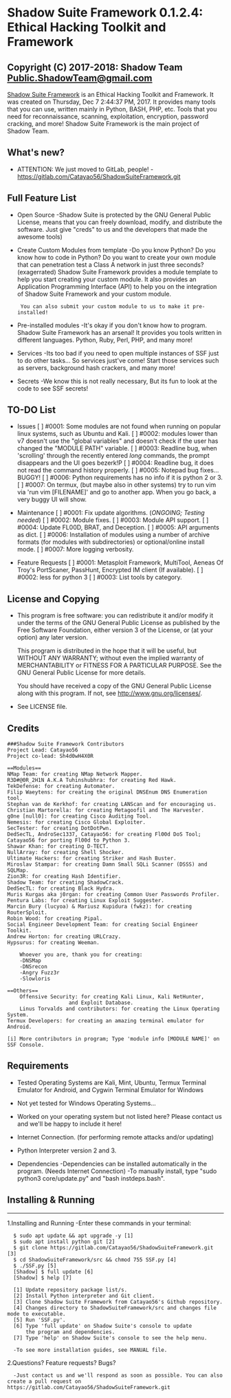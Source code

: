 # Shadow Suite Framework 0.1.2.4: Ethical Hacking Toolkit and Framework
## Copyright (C) 2017-2018: Shadow Team <Public.ShadowTeam@gmail.com>
[Shadow Suite Framework](https://gitlab.com/Catayao56/ShadowSuiteFramework.git) is an Ethical Hacking Toolkit and Framework.
It was created on Thursday, Dec 7 2:44:37 PM, 2017.
It provides many tools that you can use,
written mainly in Python, BASH, PHP, etc.
Tools that you need for reconnaissance, scanning,
exploitation, encryption, password cracking, and more!
Shadow Suite Framework is the main project of Shadow Team.

## What's new?
+ ATTENTION: We just moved to GitLab, people!
      -https://gitlab.com/Catayao56/ShadowSuiteFramework.git

## Full Feature List
+ Open Source
      -Shadow Suite is protected by the GNU General Public License, means
       that you can freely download, modify, and distribute the software.
       Just give "creds" to us and the developers that made the awesome
       tools)

+ Create Custom Modules from template
      -Do you know Python? Do you know how to code in Python? Do you want
       to create your own module that can penetration test a Class A network
       in just three seconds? (exagerrated) Shadow Suite Framework provides
       a module template to help you start creating your custom module. It also
       provides an Application Programming Interface (API) to help you on
       the integration of Shadow Suite Framework and your custom module.

       You can also submit your custom module to us to make it pre-installed!

+ Pre-installed modules
      -It's okay if you don't know how to program. Shadow Suite Framework has an
       arsenal! It provides you tools written in different languages. Python,
       Ruby, Perl, PHP, and many more!

+ Services
      -Its too bad if you need to open multiple instances of SSF just to do other
       tasks... So services just've come! Start those services such as servers,
       background hash crackers, and many more!

+ Secrets
      -We know this is not really necessary, But its fun to look at the code to
       see SSF secrets!

## TO-DO List
+ Issues
[ ] #0001: Some modules are not found when running on popular linux systems, such as Ubuntu and Kali.
[ ] #0002: modules lower than v7 doesn't use the "global variables" and doesn't check if the user has changed the "MODULE PATH" variable.
[ ] #0003: Readline bug, when 'scrolling' through the recently entered *long* commands, the prompt disappears and the UI goes bezerk!P
[ ] #0004: Readline bug, it does not read the command history properly.
[ ] #0005: Notepad bug fixes... BUGGY!
[ ] #0006: Python requirements has no info if it is python 2 or 3.
[ ] #0007: On termux, (but maybe also in other systems) try to run vim via 'run vim [FILENAME]' and go to another app. When you go back, a very buggy UI will show.

+ Maintenance
[ ] #0001: Fix update algorithms. (*ONGOING; Testing needed*)
[ ] #0002: Module fixes.
[ ] #0003: Module API support.
[ ] #0004: Update FL00D, BRAT, and Deception.
[ ] #0005: API arguments as dict.
[ ] #0006: Installation of modules using a number of archive formats (for modules with subdirectories) or optional/online install mode.
[ ] #0007: More logging verbosity.

+ Feature Requests
[ ] #0001: Metasploit Framework, MultiTool, Aeneas Of Troy's PortScaner, PassHunt, Encrypted IM client (If available).
[ ] #0002: less for python 3
[ ] #0003: List tools by category.

## License and Copying

+ This program is free software: you can redistribute it and/or modify
  it under the terms of the GNU General Public License as published by
  the Free Software Foundation, either version 3 of the License, or
  (at your option) any later version.

  This program is distributed in the hope that it will be useful,
  but WITHOUT ANY WARRANTY; without even the implied warranty of
  MERCHANTABILITY or FITNESS FOR A PARTICULAR PURPOSE.  See the
  GNU General Public License for more details.

  You should have received a copy of the GNU General Public License
  along with this program.  If not, see <http://www.gnu.org/licenses/>.

+ See LICENSE file.

## Credits

	###Shadow Suite Framework Contributors
	Project Lead: Catayao56
	Project co-lead: Sh4d0wH4X0R

	==Modules==
	NMap Team: for creating NMap Network Mapper.
	R3D#@0R_2H1N A.K.A Tuhinshubhra: for creating Red Hawk.
	TekDefense: for creating Automater.
	Filip Waeytens: for creating the original DNSEnum DNS Enumeration tool.
	Stephan van de Kerkhof: for creating LANScan and for encouraging us.
	Christian Martorella: for creating Metagoofil and The Harvester.
	g0ne [null0]: for creating Cisco Auditing Tool.
	Nemesis: for creating Cisco Global Exploiter.
	SecTester: for creating DotDotPwn.
	DedSecTL, AndroSec1337, Catayao56: for creating Fl00d DoS Tool; Catayao56 for porting Fl00d to Python 3.
	Shawar Khan: for creating D-TECT.
	NullArray: for creating Shell Shocker.
	Ultimate Hackers: for creating Striker and Hash Buster.
	Miroslav Stampar: for creating Damn Small SQLi Scanner (DSSS) and SQLMap.
	Zion3R: for creating Hash Identifier.
	Shadow Team: for creating ShadowCrack.
	DedSecTL: for creating Black Hydra.
	Muris Kurgas aka j0rgan: for creating Common User Passwords Profiler.
	Pentura Labs: for creating Linux Exploit Suggester.
	Marcin Bury (lucyoa) & Mariusz Kupidura (fwkz): for creating RouterSploit.
	Robin Wood: for creating Pipal.
	Social Engineer Development Team: for creating Social Engineer Toolkit.
	Andrew Horton: for creating URLCrazy.
	Hypsurus: for creating Weeman.

		Whoever you are, thank you for creating:
		-DNSMap
		-DNSrecon
		-Angry Fuzz3r
		-Slowloris

	==Others==
        Offensive Security: for creating Kali Linux, Kali NetHunter,
	                    and Exploit Database.
        Linus Torvalds and contributors: for creating the Linux Operating System.
	Termux Developers: for creating an amazing terminal emulator for Android.

	[i] More contributors in program; Type 'module info [MODULE NAME]' on SSF Console.

## Requirements
+ Tested Operating Systems are Kali, Mint, Ubuntu, Termux Terminal Emulator for Android, and Cygwin Terminal Emulator for Windows
	
+ Not yet tested for Windows Operating Systems...

+ Worked on your operating system but not listed here? Please contact us and we'll be happy to include it here!

+ Internet Connection. (for performing remote attacks and/or updating)
+ Python Interpreter version 2 and 3.
+ Dependencies
	-Dependencies can be installed automatically in the program. (Needs Internet Connection)
	-To manually install, type "sudo python3 core/update.py" and "bash instdeps.bash".


## Installing & Running
------------------------
1.Installing and Running
      -Enter these commands in your terminal:

      $ sudo apt update && apt upgrade -y [1]
      $ sudo apt install python git [2]
      $ git clone https://gitlab.com/Catayao56/ShadowSuiteFramework.git [3]
      $ cd ShadowSuiteFramework/src && chmod 755 SSF.py [4]
      $ ./SSF.py [5]
      [Shadow] $ full update [6]
      [Shadow] $ help [7]

      [1] Update repository package list/s.
      [2] Install Python interpreter and Git client.
      [3] Clone Shadow Suite Framework from Catayao56's Github repository.
      [4] Changes directory to ShadowSuiteFramework/src and changes file mode to executable.
      [5] Run 'SSF.py'.
      [6] Type 'full update' on Shadow Suite's console to update
          the program and dependencies.
      [7] Type 'help' on Shadow Suite's console to see the help menu.

      -To see more installation guides, see MANUAL file.

2.Questions? Feature requests? Bugs?
      
      -Just contact us and we'll respond as soon as possible. You can also create a pull request on https://gitlab.com/Catayao56/ShadowSuiteFramework.git
